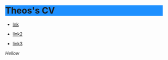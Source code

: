 <h1 style="background-color:DodgerBlue;">Theos's CV</h1>
 
  * [lnk](docs\3a.pdf)
  
  * [link2](docs\3a.htm)
   
  * [link3](docs\3a.mht)

<address>Hellow</address>


 <canvas id="myCanvas" width="200" height="100"></canvas>











